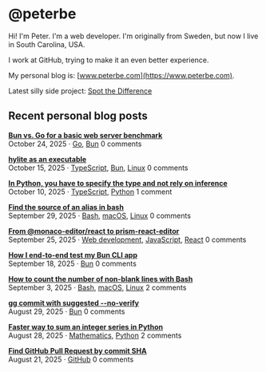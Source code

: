 # @peterbe

Hi! I'm Peter. I'm a web developer. I'm originally from Sweden, but now I live in South Carolina, USA.

I work at GitHub, trying to make it an even better experience.

My personal blog is: [www.peterbe.com](https://www.peterbe.com).

Latest silly side project: [Spot the Difference](https://spot-the-difference.peterbe.com)

## Recent personal blog posts

<!-- blog posts -->
[**Bun vs. Go for a basic web server benchmark**](https://www.peterbe.com/plog/bun-go-basic-web-server-benchmark)<br>
October 24, 2025 &middot; [Go](https://www.peterbe.com/oc-Go), [Bun](https://www.peterbe.com/oc-Bun) 0 comments

[**hylite as an executable**](https://www.peterbe.com/plog/hylite-as-an-executable)<br>
October 15, 2025 &middot; [TypeScript](https://www.peterbe.com/oc-TypeScript), [Bun](https://www.peterbe.com/oc-Bun), [Linux](https://www.peterbe.com/oc-Linux) 0 comments

[**In Python, you have to specify the type and not rely on inference**](https://www.peterbe.com/plog/in-python-you-have-to-specify-the-type-and-not-rely-on-inference)<br>
October 10, 2025 &middot; [TypeScript](https://www.peterbe.com/oc-TypeScript), [Python](https://www.peterbe.com/oc-Python) 1 comment

[**Find the source of an alias in bash**](https://www.peterbe.com/plog/find-the-source-of-an-alias-in-bash)<br>
September 29, 2025 &middot; [Bash](https://www.peterbe.com/oc-Bash), [macOS](https://www.peterbe.com/oc-macOS), [Linux](https://www.peterbe.com/oc-Linux) 0 comments

[**From @monaco-editor/react to prism-react-editor**](https://www.peterbe.com/plog/from-monaco-to-prism-react-editor)<br>
September 25, 2025 &middot; [Web development](https://www.peterbe.com/oc-Web+development), [JavaScript](https://www.peterbe.com/oc-JavaScript), [React](https://www.peterbe.com/oc-React) 0 comments

[**How I end-to-end test my Bun CLI app**](https://www.peterbe.com/plog/how-i-end-to-end-test-my-bun-cli-app)<br>
September 18, 2025 &middot; [Bun](https://www.peterbe.com/oc-Bun) 0 comments

[**How to count the number of non-blank lines with Bash**](https://www.peterbe.com/plog/how-to-count-the-number-of-non-blank-lines-with-bash)<br>
September 3, 2025 &middot; [Bash](https://www.peterbe.com/oc-Bash), [macOS](https://www.peterbe.com/oc-macOS), [Linux](https://www.peterbe.com/oc-Linux) 2 comments

[**gg commit with suggested --no-verify**](https://www.peterbe.com/plog/gg-commit-with-suggested-no-verify)<br>
August 29, 2025 &middot; [Bun](https://www.peterbe.com/oc-Bun) 0 comments

[**Faster way to sum an integer series in Python**](https://www.peterbe.com/plog/faster-way-to-sum-an-integer-series-in-python)<br>
August 28, 2025 &middot; [Mathematics](https://www.peterbe.com/oc-Mathematics), [Python](https://www.peterbe.com/oc-Python) 2 comments

[**Find GitHub Pull Request by commit SHA**](https://www.peterbe.com/plog/find-github-pull-request-by-commit-sha)<br>
August 21, 2025 &middot; [GitHub](https://www.peterbe.com/oc-GitHub) 0 comments
<!-- /blog posts -->
